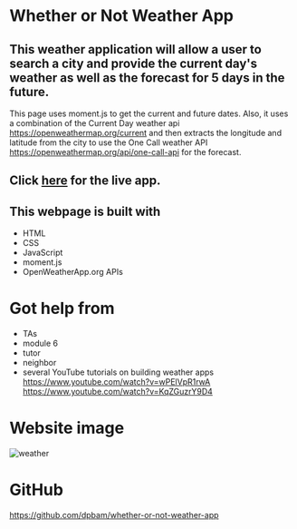 # Whether or Not Weather App

## This weather application will allow a user to search a city and provide the current day's weather as well as the forecast for 5 days in the future.

This page uses moment.js to get the current and future dates. Also, it uses a combination of the Current Day weather api https://openweathermap.org/current and then extracts the longitude and latitude from the city to use the One Call weather API https://openweathermap.org/api/one-call-api for the forecast.

## Click [here](https://dpbam.github.io/whether-or-not-weather-app/) for the live app.

## This webpage is built with

- HTML
- CSS
- JavaScript
- moment.js
- OpenWeatherApp.org APIs

# Got help from

- TAs
- module 6
- tutor
- neighbor
- several YouTube tutorials on building weather apps
  https://www.youtube.com/watch?v=wPElVpR1rwA
  https://www.youtube.com/watch?v=KqZGuzrY9D4

# Website image

![weather](https://user-images.githubusercontent.com/82355287/142685172-ca089987-b775-474f-994b-ba59f47ddfd4.png)

# GitHub

https://github.com/dpbam/whether-or-not-weather-app
